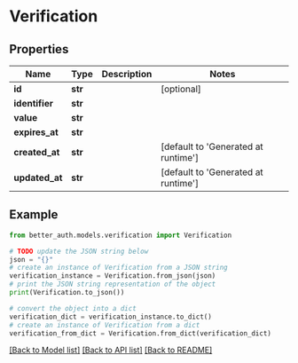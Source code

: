 # Verification


## Properties

Name | Type | Description | Notes
------------ | ------------- | ------------- | -------------
**id** | **str** |  | [optional] 
**identifier** | **str** |  | 
**value** | **str** |  | 
**expires_at** | **str** |  | 
**created_at** | **str** |  | [default to 'Generated at runtime']
**updated_at** | **str** |  | [default to 'Generated at runtime']

## Example

```python
from better_auth.models.verification import Verification

# TODO update the JSON string below
json = "{}"
# create an instance of Verification from a JSON string
verification_instance = Verification.from_json(json)
# print the JSON string representation of the object
print(Verification.to_json())

# convert the object into a dict
verification_dict = verification_instance.to_dict()
# create an instance of Verification from a dict
verification_from_dict = Verification.from_dict(verification_dict)
```
[[Back to Model list]](../README.md#documentation-for-models) [[Back to API list]](../README.md#documentation-for-api-endpoints) [[Back to README]](../README.md)



